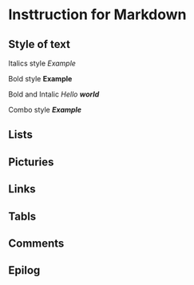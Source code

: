 # Insttruction for Markdown

## Style of text
Italics style *Example*

Bold style **Example**

Bold and Intalic _Hello **world**_

Combo style ***Example***



## Lists

## Picturies

## Links

## Tabls

## Comments

## Epilog